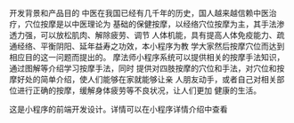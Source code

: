 开发背景和产品目的 
中医在我国已经有几千年的历史，国人越来越信赖中医治疗，穴位按摩是以中医理论为 基础的保健按摩，以经络穴位按摩为主，其手法渗透力强，可以放松肌肉、解除疲劳、调节 人体机能，具有提高人体免疫能力、疏通经络、平衡阴阳、延年益寿之功效，本小程序为教 学大家然后按摩穴位而达到相应目的这一问题而提出的。 摩法师小程序系统可以提供相关的按摩手法知识，通过图解等介绍学习按摩手法，同时 提供对四肢按摩的穴位和手法，对穴位和按摩好处的简单介绍，使人们能够在家就能够让亲 人朋友动手，或者自己对相关部位进行正确的按摩，缓解身体疲劳等不良状况，让人们更加 健康的生活。 

 这是小程序的前端开发设计。详情可以在小程序详情介绍中查看

